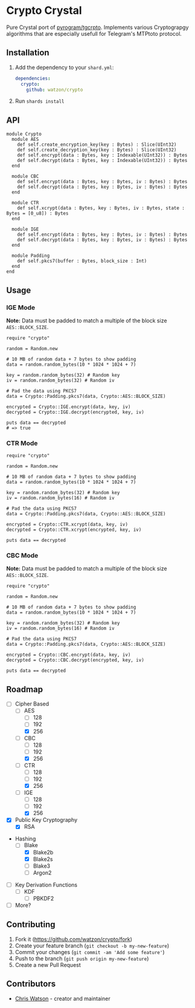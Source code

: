 # Crypto Crystal

Pure Crystal port of [pyrogram/tgcrpto](https://github.com/pyrogram/tgcrpto). Implements various Cryptograpgy algorithms that are especially usefull for Telegram's MTPtoto protocol.

## Installation

1. Add the dependency to your `shard.yml`:

   ```yaml
   dependencies:
     crypto:
       github: watzon/crypto
   ```

2. Run `shards install`

## API

```crystal
module Crypto
  module AES
    def self.create_encryption_key(key : Bytes) : Slice(UInt32)
    def self.create_decryption_key(key : Bytes) : Slice(UInt32)
    def self.encrypt(data : Bytes, key : Indexable(UInt32)) : Bytes
    def self.decrypt(data : Bytes, key : Indexable(UInt32)) : Bytes
  end

  module CBC
    def self.encrypt(data : Bytes, key : Bytes, iv : Bytes) : Bytes
    def self.decrypt(data : Bytes, key : Bytes, iv : Bytes) : Bytes
  end

  module CTR
    def self.xcrypt(data : Bytes, key : Bytes, iv : Bytes, state : Bytes = [0_u8]) : Bytes
  end

  module IGE
    def self.encrypt(data : Bytes, key : Bytes, iv : Bytes) : Bytes
    def self.decrypt(data : Bytes, key : Bytes, iv : Bytes) : Bytes
  end

  module Padding
    def self.pkcs7(buffer : Bytes, block_size : Int)
  end
end
```

## Usage

### IGE Mode

**Note:** Data must be padded to match a multiple of the block size `AES::BLOCK_SIZE`.

```crystal
require "crypto"

random = Random.new

# 10 MB of random data + 7 bytes to show padding
data = random.random_bytes(10 * 1024 * 1024 + 7)

key = random.random_bytes(32) # Random key
iv = random.random_bytes(32) # Random iv

# Pad the data using PKCS7
data = Crypto::Padding.pkcs7(data, Crypto::AES::BLOCK_SIZE)

encrypted = Crypto::IGE.encrypt(data, key, iv)
decrypted = Crypto::IGE.decrypt(encrypted, key, iv)

puts data == decrypted
# => true
```

### CTR Mode

```crystal
require "crypto"

random = Random.new

# 10 MB of random data + 7 bytes to show padding
data = random.random_bytes(10 * 1024 * 1024 + 7)

key = random.random_bytes(32) # Random key
iv = random.random_bytes(16) # Random iv

# Pad the data using PKCS7
data = Crypto::Padding.pkcs7(data, Crypto::AES::BLOCK_SIZE)

encrypted = Crypto::CTR.xcrypt(data, key, iv)
decrypted = Crypto::CTR.xcrypt(encrypted, key, iv)

puts data == decrypted
```

### CBC Mode

**Note:** Data must be padded to match a multiple of the block size `AES::BLOCK_SIZE`.

```crystal
require "crypto"

random = Random.new

# 10 MB of random data + 7 bytes to show padding
data = random.random_bytes(10 * 1024 * 1024 + 7)

key = random.random_bytes(32) # Random key
iv = random.random_bytes(16) # Random iv

# Pad the data using PKCS7
data = Crypto::Padding.pkcs7(data, Crypto::AES::BLOCK_SIZE)

encrypted = Crypto::CBC.encrypt(data, key, iv)
decrypted = Crypto::CBC.decrypt(encrypted, key, iv)

puts data == decrypted
```

## Roadmap

- [ ] Cipher Based
  - [ ] AES
    - [ ] 128
    - [ ] 192
    - [x] 256
  - [ ] CBC
    - [ ] 128
    - [ ] 192
    - [x] 256
  - [ ] CTR
    - [ ] 128
    - [ ] 192
    - [x] 256
  - [ ] IGE
    - [ ] 128
    - [ ] 192
    - [x] 256
- [x] Public Key Cryptography
  - [x] RSA
- Hashing
  - [ ] Blake
    - [x] Blake2b
    - [x] Blake2s
    - [ ] Blake3
    - [ ] Argon2
- [ ] Key Derivation Functions
  - [ ] KDF
    - [ ] PBKDF2
- [ ] More?

## Contributing

1. Fork it (<https://github.com/watzon/crypto/fork>)
2. Create your feature branch (`git checkout -b my-new-feature`)
3. Commit your changes (`git commit -am 'Add some feature'`)
4. Push to the branch (`git push origin my-new-feature`)
5. Create a new Pull Request

## Contributors

- [Chris Watson](https://github.com/watzon) - creator and maintainer
